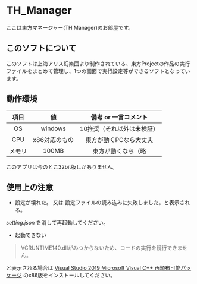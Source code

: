 # TH_Manager

ここは東方マネージャー(TH Manager)のお部屋です。
## このソフトについて
  
このソフトは上海アリス幻樂団より制作されている、東方Projectの作品の実行ファイルをまとめて管理し、1つの画面で実行設定等ができるソフトとなっています。

## 動作環境

|項目|値|備考 or 一言コメント|
|:---:|:---:|:---:|
|OS|windows|10推奨（それ以外は未検証）|
|CPU|x86対応のもの|東方が動くPCなら大丈夫|
|メモリ|100MB|東方が動くなら（略|

このアプリは今のとこ32bit版しかありません。

## 使用上の注意

* 設定が壊れた。 又は 設定ファイルの読み込みに失敗しました。と表示される。

_setting.json_ を消して再起動してください。

* 起動できない
> VCRUNTIME140.dllがみつからないため、コードの実行を続行できません。
 
と表示される場合は
[Visual Studio 2019 Microsoft Visual C++ 再頒布可能パッケージ](https://support.microsoft.com/ja-jp/help/2977003/he-latest-supported-visual-c-downloads)
のx86版をインストールしてください。

